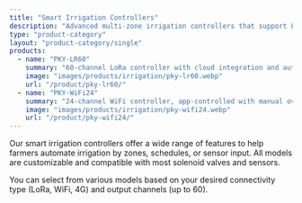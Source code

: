 ```yaml
---
title: "Smart Irrigation Controllers"
description: "Advanced multi-zone irrigation controllers that support LoRa, WiFi, RS485, and optional 4G modules. Ideal for both small farms and large-scale agricultural operations."
type: "product-category"
layout: "product-category/single"
products:
  - name: "PKY-LR60"
    summary: "60-channel LoRa controller with cloud integration and automatic scheduling."
    image: "images/products/irrigation/pky-lr60.webp"
    url: "/product/pky-lr60/"
  - name: "PKY-WiFi24"
    summary: "24-channel WiFi controller, app-controlled with manual override and timer settings."
    image: "images/products/irrigation/pky-wifi24.webp"
    url: "/product/pky-wifi24/"
---
```


Our smart irrigation controllers offer a wide range of features to help farmers automate irrigation by zones, schedules, or sensor input. All models are customizable and compatible with most solenoid valves and sensors.

You can select from various models based on your desired connectivity type (LoRa, WiFi, 4G) and output channels (up to 60).
